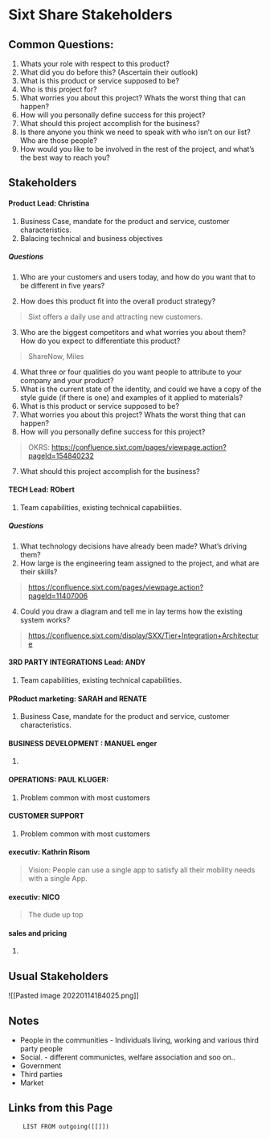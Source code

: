 # Sixt Share Stakeholders

## Common Questions:
1. Whats your role with respect to this product?
2. What did you do before this? (Ascertain their outlook)
3. What is this product or service supposed to be?
4. Who is this project for?
5. What worries you about this project? Whats the worst thing that can happen?
6. How will you personally define success for this project?
7. What should this project accomplish for the business?
8. Is there anyone you think we need to speak with who isn’t on our list? Who are those people?
9. How would you like to be involved in the rest of the project, and what’s the best way to reach you?

## Stakeholders 
#### Product Lead: Christina
1. Business Case, mandate for the product and service, customer characteristics.
2. Balacing technical and business objectives
##### Questions
1. Who are your customers and users today, and how do you want that to be different in five years?
	> 
2. How does this product fit into the overall product strategy?
> Sixt offers a daily use and attracting new customers. 
3. Who are the biggest competitors and what worries you about them? How do you expect to differentiate this product?
> ShareNow, Miles 
4. What three or four qualities do you want people to attribute to your company and your product?
5. What is the current state of the identity, and could we have a copy of the style guide (if there is one) and examples of it applied to materials?
6. What is this product or service supposed to be?
5. What worries you about this project? Whats the worst thing that can happen?
6. How will you personally define success for this project?
> OKRS: https://confluence.sixt.com/pages/viewpage.action?pageId=154840232
7. What should this project accomplish for the business?
> 

#### TECH Lead: RObert
1. Team capabilities, existing technical capabilities.
##### Questions
1. What technology decisions have already been made? What’s driving them?
2. How large is the engineering team assigned to the project, and what are their skills?
> https://confluence.sixt.com/pages/viewpage.action?pageId=11407006
4. Could you draw a diagram and tell me in lay terms how the existing system works?
> https://confluence.sixt.com/display/SXX/Tier+Integration+Architecture


#### 3RD PARTY INTEGRATIONS Lead: ANDY
1.  Team capabilities, existing technical capabilities.

#### PRoduct marketing: SARAH and RENATE
1.  Business Case, mandate for the product and service, customer characteristics.

#### BUSINESS DEVELOPMENT : MANUEL enger
1. 

#### OPERATIONS: PAUL KLUGER:
1. Problem common with most customers

#### CUSTOMER SUPPORT
1. Problem common with most customers

#### executiv: Kathrin Risom
> Vision: People can use a single app to satisfy all their mobility needs with a single App.

#### executiv: NICO
> The dude up top

#### sales and pricing
1. 


 ## Usual Stakeholders 
 
![[Pasted image 20220114184025.png]]
## Notes
- People in the communities - Individuals living, working and various third party people
- Social. - different communictes, welfare association and soo on..
- Government
- Third parties
- Market
## Links from this Page
```dataview  
	LIST FROM outgoing([[]])
```